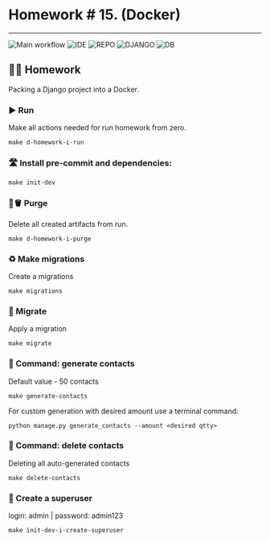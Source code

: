# Homework # 15. (Docker)

---
![Main workflow](https://github.com/hillel-i-python-pro-i-2022-08-26/homework__django__V.Marakhovskyi/actions/workflows/main-workflow.yml/badge.svg?branch=docker)
![IDE](https://img.shields.io/badge/PyCharm-000000.svg?&style=for-the-badge&logo=PyCharm&logoColor=white)
![REPO](https://img.shields.io/badge/GitHub-100000?style=for-the-badge&logo=github&logoColor=white)
![DJANGO](https://img.shields.io/badge/Django-092E20?style=for-the-badge&logo=django&logoColor=white)
![DB](https://img.shields.io/badge/SQLite-07405E?style=for-the-badge&logo=sqlite&logoColor=white)
## 👨‍💻 Homework

Packing a Django project into a Docker.

### ▶️ Run

Make all actions needed for run homework from zero.

```shell
make d-homework-i-run
```

### 🛣️ Install pre-commit and dependencies:
```shell
make init-dev
```


### 🧽🪣 Purge

Delete all created artifacts from run.

```shell
make d-homework-i-purge
```
### ♻️ Make migrations

Create a migrations

```shell
make migrations
```
### 💾 Migrate

Apply a migration

```shell
make migrate
```
### 📗 Command: generate contacts

Default value - 50 contacts

```shell
make generate-contacts
```
For custom generation with desired amount use a terminal command:
```shell
python manage.py generate_contacts --amount <desired qtty>
```
### 📕 Command: delete contacts

Deleting all auto-generated contacts

```shell
make delete-contacts
```
### 🦸 Create a superuser
login: admin | password: admin123

```shell
make init-dev-i-create-superuser
```
